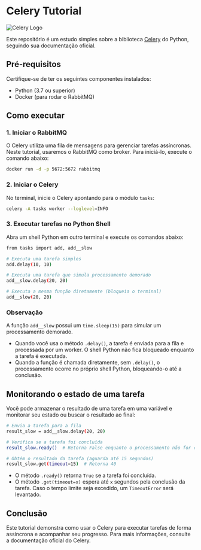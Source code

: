 # Celery Tutorial

![Celery Logo](https://docs.celeryq.dev/en/latest/_images/celery-banner-small.png)

Este repositório é um estudo simples sobre a biblioteca [Celery](https://docs.celeryq.dev/en/stable/) do Python, seguindo sua documentação oficial.

## Pré-requisitos

Certifique-se de ter os seguintes componentes instalados:
- Python (3.7 ou superior)
- Docker (para rodar o RabbitMQ)

## Como executar

### 1. Iniciar o RabbitMQ
O Celery utiliza uma fila de mensagens para gerenciar tarefas assíncronas. Neste tutorial, usaremos o RabbitMQ como broker. Para iniciá-lo, execute o comando abaixo:

```bash
docker run -d -p 5672:5672 rabbitmq
```

### 2. Iniciar o Celery

No terminal, inicie o Celery apontando para o módulo `tasks`:

```bash
celery -A tasks worker --loglevel=INFO
```

### 3. Executar tarefas no Python Shell

Abra um shell Python em outro terminal e execute os comandos abaixo:
```bash
from tasks import add, add__slow

# Executa uma tarefa simples
add.delay(10, 10)

# Executa uma tarefa que simula processamento demorado
add__slow.delay(20, 20)

# Executa a mesma função diretamente (bloqueia o terminal)
add__slow(20, 20)
```

### Observação

A função `add__slow` possui um `time.sleep(15)` para simular um processamento demorado.

- Quando você usa o método `.delay()`, a tarefa é enviada para a fila e processada por um worker. O shell Python não fica bloqueado enquanto a tarefa é executada.
- Quando a função é chamada diretamente, sem `.delay()`, o processamento ocorre no próprio shell Python, bloqueando-o até a conclusão.

## Monitorando o estado de uma tarefa

Você pode armazenar o resultado de uma tarefa em uma variável e monitorar seu estado ou buscar o resultado ao final:

```bash
# Envia a tarefa para a fila
result_slow = add__slow.delay(20, 20)

# Verifica se a tarefa foi concluída
result_slow.ready()  # Retorna False enquanto o processamento não for concluído

# Obtém o resultado da tarefa (aguarda até 15 segundos)
result_slow.get(timeout=15)  # Retorna 40
```

- O método `.ready()` retorna `True` se a tarefa foi concluída.
- O método `.get(timeout=x)` espera até `x` segundos pela conclusão da tarefa. Caso o tempo limite seja excedido, um `TimeoutError` será levantado.

## Conclusão

Este tutorial demonstra como usar o Celery para executar tarefas de forma assíncrona e acompanhar seu progresso. Para mais informações, consulte a documentação oficial do Celery.